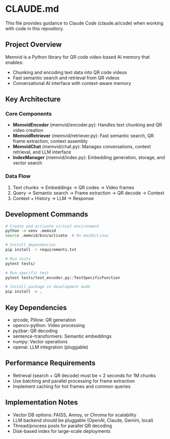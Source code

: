 # CLAUDE.md

This file provides guidance to Claude Code (claude.ai/code) when working with code in this repository.

## Project Overview

Memvid is a Python library for QR code video-based AI memory that enables:
- Chunking and encoding text data into QR code videos
- Fast semantic search and retrieval from QR videos
- Conversational AI interface with context-aware memory

## Key Architecture

### Core Components
- **MemvidEncoder** (memvid/encoder.py): Handles text chunking and QR video creation
- **MemvidRetriever** (memvid/retriever.py): Fast semantic search, QR frame extraction, context assembly
- **MemvidChat** (memvid/chat.py): Manages conversations, context retrieval, and LLM interface
- **IndexManager** (memvid/index.py): Embedding generation, storage, and vector search

### Data Flow
1. Text chunks → Embeddings → QR codes → Video frames
2. Query → Semantic search → Frame extraction → QR decode → Context
3. Context + History → LLM → Response

## Development Commands

```bash
# Create and activate virtual environment
python -m venv .memvid
source .memvid/bin/activate  # On macOS/Linux

# Install dependencies
pip install -r requirements.txt

# Run tests
pytest tests/

# Run specific test
pytest tests/test_encoder.py::TestSpecificFunction

# Install package in development mode
pip install -e .
```

## Key Dependencies
- qrcode, Pillow: QR generation
- opencv-python: Video processing
- pyzbar: QR decoding
- sentence-transformers: Semantic embeddings
- numpy: Vector operations
- openai: LLM integration (pluggable)

## Performance Requirements
- Retrieval (search + QR decode) must be < 2 seconds for 1M chunks
- Use batching and parallel processing for frame extraction
- Implement caching for hot frames and common queries

## Implementation Notes
- Vector DB options: FAISS, Annoy, or Chroma for scalability
- LLM backend should be pluggable (OpenAI, Claude, Gemini, local)
- Thread/process pools for parallel QR decoding
- Disk-based index for large-scale deployments